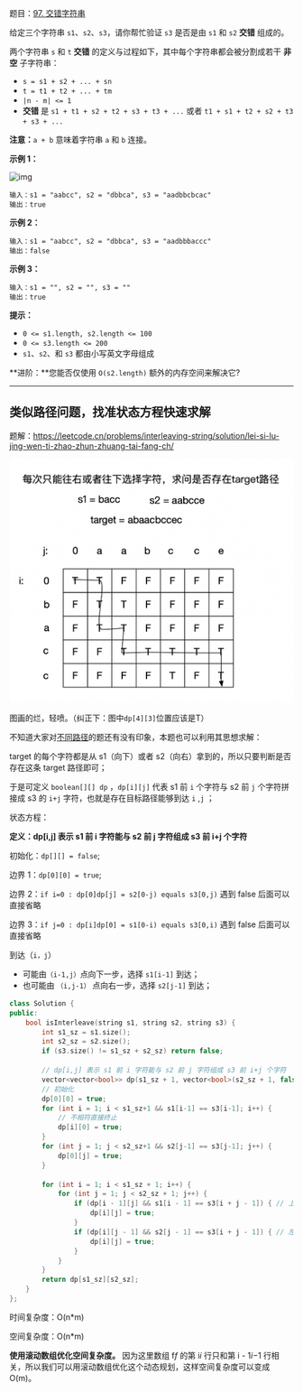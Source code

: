 题目：[97. 交错字符串](https://leetcode.cn/problems/interleaving-string/)

给定三个字符串 `s1`、`s2`、`s3`，请你帮忙验证 `s3` 是否是由 `s1` 和 `s2` **交错** 组成的。

两个字符串 `s` 和 `t` **交错** 的定义与过程如下，其中每个字符串都会被分割成若干 **非空** 子字符串：

- `s = s1 + s2 + ... + sn`
- `t = t1 + t2 + ... + tm`
- `|n - m| <= 1`
- **交错** 是 `s1 + t1 + s2 + t2 + s3 + t3 + ...` 或者 `t1 + s1 + t2 + s2 + t3 + s3 + ...`

**注意：**`a + b` 意味着字符串 `a` 和 `b` 连接。

**示例 1：**

![img](https://assets.leetcode.com/uploads/2020/09/02/interleave.jpg)

```
输入：s1 = "aabcc", s2 = "dbbca", s3 = "aadbbcbcac"
输出：true
```

**示例 2：**

```
输入：s1 = "aabcc", s2 = "dbbca", s3 = "aadbbbaccc"
输出：false
```

**示例 3：**

```
输入：s1 = "", s2 = "", s3 = ""
输出：true
```

**提示：**

- `0 <= s1.length, s2.length <= 100`
- `0 <= s3.length <= 200`
- `s1`、`s2`、和 `s3` 都由小写英文字母组成

**进阶：**您能否仅使用 `O(s2.length)` 额外的内存空间来解决它?

---

## 类似路径问题，找准状态方程快速求解

题解：https://leetcode.cn/problems/interleaving-string/solution/lei-si-lu-jing-wen-ti-zhao-zhun-zhuang-tai-fang-ch/

![image.png](../doc/路径问题.png)

图画的烂，轻喷。（纠正下：图中`dp[4][3]`位置应该是T）

不知道大家对[不同路径](https://leetcode-cn.com/problems/unique-paths/)的题还有没有印象，本题也可以利用其思想求解：

target 的每个字符都是从 s1（向下）或者 s2（向右）拿到的，所以只要判断是否存在这条 target 路径即可；

于是可定义 `boolean[][] dp` ，`dp[i][j]` 代表 s1 前 `i` 个字符与 s2 前 `j` 个字符拼接成 s3 的 `i+j` 字符，也就是存在目标路径能够到达 `i` ,`j` ；

状态方程：

**定义：dp[i,j] 表示 s1 前 i 字符能与 s2 前 j 字符组成 s3 前 i+j 个字符**

初始化：`dp[][] = false`;

边界 1：`dp[0][0] = true`;

边界 2：`if i=0 : dp[0]dp[j] = s2[0-j) equals s3[0,j)` 遇到 false 后面可以直接省略

边界 3：`if j=0 : dp[i]dp[0] = s1[0-i) equals s3[0,i)` 遇到 false 后面可以直接省略

到达（`i，j`）

- 可能由`（i-1,j）`点向下一步，选择 `s1[i-1]` 到达；
- 也可能由 `（i,j-1）` 点向右一步，选择 `s2[j-1]` 到达；

```c++
class Solution {
public:
    bool isInterleave(string s1, string s2, string s3) {
        int s1_sz = s1.size();
        int s2_sz = s2.size();
        if (s3.size() != s1_sz + s2_sz) return false;

        // dp[i,j] 表示 s1 前 i 字符能与 s2 前 j 字符组成 s3 前 i+j 个字符
        vector<vector<bool>> dp(s1_sz + 1, vector<bool>(s2_sz + 1, false));
        // 初始化
        dp[0][0] = true;
        for (int i = 1; i < s1_sz+1 && s1[i-1] == s3[i-1]; i++) {
            // 不相符直接终止
            dp[i][0] = true;
        }
        for (int j = 1; j < s2_sz+1 && s2[j-1] == s3[j-1]; j++) {
            dp[0][j] = true;
        }

        for (int i = 1; i < s1_sz + 1; i++) {
            for (int j = 1; j < s2_sz + 1; j++) {
                if (dp[i - 1][j] && s1[i - 1] == s3[i + j - 1]) { // 上方转移来的
                    dp[i][j] = true;
                }
                if (dp[i][j - 1] && s2[j - 1] == s3[i + j - 1]) { // 左边转移来的
                    dp[i][j] = true;
                }
            }
        }
        return dp[s1_sz][s2_sz];
    }
};

```

时间复杂度：O(n*m)

空间复杂度：O(n*m)

**使用滚动数组优化空间复杂度。** 因为这里数组 f*f* 的第 i*i* 行只和第 i - 1*i*−1 行相关，所以我们可以用滚动数组优化这个动态规划，这样空间复杂度可以变成 O(m)。

